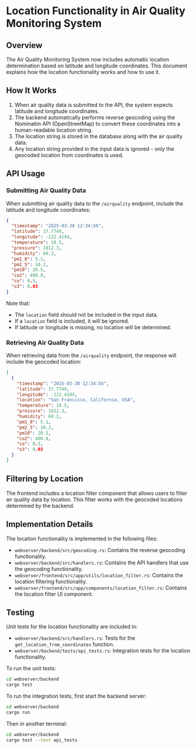 # Location Functionality in Air Quality Monitoring System

## Overview

The Air Quality Monitoring System now includes automatic location determination based on latitude and longitude coordinates. This document explains how the location functionality works and how to use it.

## How It Works

1. When air quality data is submitted to the API, the system expects latitude and longitude coordinates.
2. The backend automatically performs reverse geocoding using the Nominatim API (OpenStreetMap) to convert these coordinates into a human-readable location string.
3. The location string is stored in the database along with the air quality data.
4. Any location string provided in the input data is ignored - only the geocoded location from coordinates is used.

## API Usage

### Submitting Air Quality Data

When submitting air quality data to the `/airquality` endpoint, include the latitude and longitude coordinates:

```json
{
  "timestamp": "2025-03-30 12:34:56",
  "latitude": 37.7749,
  "longitude": -122.4194,
  "temperature": 18.5,
  "pressure": 1012.3,
  "humidity": 60.2,
  "pm1_0": 5.1,
  "pm2_5": 10.2,
  "pm10": 20.5,
  "co2": 400.0,
  "co": 0.5,
  "o3": 0.03
}
```

Note that:
- The `location` field should not be included in the input data.
- If a `location` field is included, it will be ignored.
- If latitude or longitude is missing, no location will be determined.

### Retrieving Air Quality Data

When retrieving data from the `/airquality` endpoint, the response will include the geocoded location:

```json
[
  {
    "timestamp": "2025-03-30 12:34:56",
    "latitude": 37.7749,
    "longitude": -122.4194,
    "location": "San Francisco, California, USA",
    "temperature": 18.5,
    "pressure": 1012.3,
    "humidity": 60.2,
    "pm1_0": 5.1,
    "pm2_5": 10.2,
    "pm10": 20.5,
    "co2": 400.0,
    "co": 0.5,
    "o3": 0.03
  }
]
```

## Filtering by Location

The frontend includes a location filter component that allows users to filter air quality data by location. This filter works with the geocoded locations determined by the backend.

## Implementation Details

The location functionality is implemented in the following files:

- `webserver/backend/src/geocoding.rs`: Contains the reverse geocoding functionality.
- `webserver/backend/src/handlers.rs`: Contains the API handlers that use the geocoding functionality.
- `webserver/frontend/src/app/utils/location_filter.rs`: Contains the location filtering functionality.
- `webserver/frontend/src/app/components/location_filter.rs`: Contains the location filter UI component.

## Testing

Unit tests for the location functionality are included in:

- `webserver/backend/src/handlers.rs`: Tests for the `get_location_from_coordinates` function.
- `webserver/backend/tests/api_tests.rs`: Integration tests for the location functionality.

To run the unit tests:

```bash
cd webserver/backend
cargo test
```

To run the integration tests, first start the backend server:

```bash
cd webserver/backend
cargo run
```

Then in another terminal:

```bash
cd webserver/backend
cargo test --test api_tests
```
